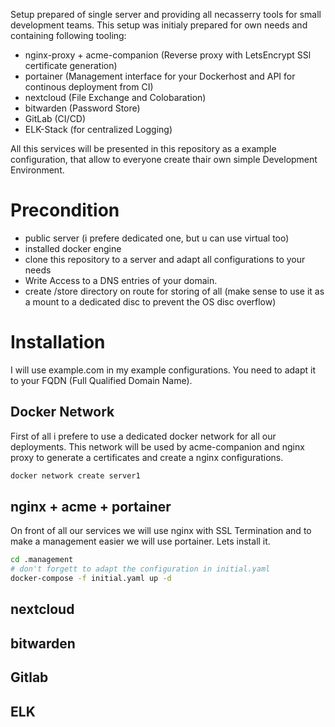 Setup prepared of single server and providing all necasserry tools for small development teams.
This setup was initialy prepared for own needs and containing following tooling:

- nginx-proxy + acme-companion (Reverse proxy with LetsEncrypt SSl certificate generation)
- portainer (Management interface for your Dockerhost and API for continous deployment from CI)
- nextcloud (File Exchange and Colobaration)
- bitwarden (Password Store)
- GitLab (CI/CD)
- ELK-Stack (for centralized Logging)

All this services will be presented in this repository as a example configuration, that allow to everyone create thair own simple Development Environment.

# Precondition
* public server (i prefere dedicated one, but u can use virtual too)
* installed docker engine
* clone this repository to a server and adapt all configurations to your needs
* Write Access to a DNS entries of your domain. 
* create /store directory on route for storing of all (make sense to use it as a mount to a dedicated disc to prevent the OS disc overflow) 

# Installation
I will use example.com in my example configurations. You need to adapt it to your FQDN (Full Qualified Domain Name).

## Docker Network
First of all i prefere to use a dedicated docker network for all our deployments. This network will be used by acme-companion and nginx proxy to generate a certificates and create a nginx configurations.

```bash
docker network create server1 
```

## nginx + acme + portainer
On front of all our services we will use nginx with SSL Termination and to make a management easier we will use portainer. 
Lets install it.

```bash
cd .management
# don't forgett to adapt the configuration in initial.yaml
docker-compose -f initial.yaml up -d
```

## nextcloud

## bitwarden

## Gitlab

## ELK
